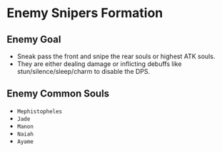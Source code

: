 # Enemy Snipers Formation

## Enemy Goal
- Sneak pass the front and snipe the rear souls or highest ATK souls.
- They are either dealing damage or inflicting debuffs like stun/silence/sleep/charm to disable the DPS.

## Enemy Common Souls
- `Mephistopheles`
- `Jade`
- `Manon`
- `Naiah`
- `Ayame`